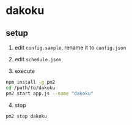 # dakoku

## setup

1. edit `config.sample`, rename it to `config.json`

2. edit `schedule.json`

3. execute

```bash
npm install -g pm2
cd /path/to/dakoku
pm2 start app.js --name "dakoku"
```

4. stop

```bash
pm2 stop dakoku
```

